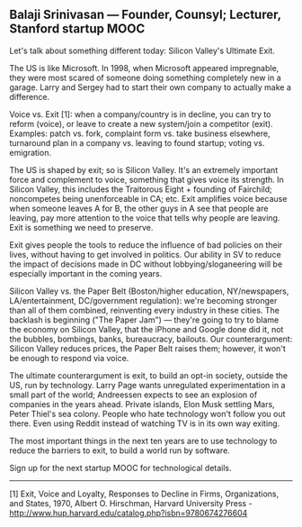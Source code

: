 ## Balaji Srinivasan — Founder, Counsyl; Lecturer, Stanford startup MOOC

Let's talk about something different today: Silicon Valley's Ultimate Exit.

The US is like Microsoft. In 1998, when Microsoft appeared impregnable, they were most scared of someone doing something completely new in a garage. Larry and Sergey had to start their own company to actually make a difference.

Voice vs. Exit [1]: when a company/country is in decline, you can try to reform (voice), or leave to create a new system/join a competitor (exit). Examples: patch vs. fork, complaint form vs. take business elsewhere, turnaround plan in a company vs. leaving to found startup; voting vs. emigration.

The US is shaped by exit; so is Silicon Valley. It's an extremely important force and complement to voice, something that gives voice its strength. In Silicon Valley, this includes the Traitorous Eight + founding of Fairchild; noncompetes being unenforceable in CA; etc. Exit amplifies voice because when someone leaves A for B, the other guys in A see that people are leaving, pay more attention to the voice that tells why people are leaving. Exit is something we need to preserve.

Exit gives people the tools to reduce the influence of bad policies on their lives, without having to get involved in politics. Our ability in SV to reduce the impact of decisions made in DC without lobbying/sloganeering will be especially important in the coming years.

Silicon Valley vs. the Paper Belt (Boston/higher education, NY/newspapers, LA/entertainment, DC/government regulation): we're becoming stronger than all of them combined, reinventing every industry in these cities. The backlash is beginning ("The Paper Jam") — they're going to try to blame the economy on Silicon Valley, that the iPhone and Google done did it, not the bubbles, bombings, banks, bureaucracy, bailouts. Our counterargument: Silicon Valley reduces prices, the Paper Belt raises them; however, it won't be enough to respond via voice.

The ultimate counterargument is exit, to build an opt-in society, outside the US, run by technology. Larry Page wants unregulated experimentation in a small part of the world; Andreessen expects to see an explosion of companies in the years ahead. Private islands, Elon Musk settling Mars, Peter Thiel's sea colony. People who hate technology won't follow you out there. Even using Reddit instead of watching TV is in its own way exiting.

The most important things in the next ten years are to use technology to reduce the barriers to exit, to build a world run by software.

Sign up for the next startup MOOC for technological details.

---

[1] Exit, Voice and Loyalty, Responses to Decline in Firms, Organizations, and States, 1970, Albert O. Hirschman, Harvard University Press - http://www.hup.harvard.edu/catalog.php?isbn=9780674276604
